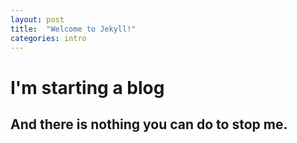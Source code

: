 ```yaml
---
layout: post
title:  "Welcome to Jekyll!"
categories: intro
---
```


# I'm starting a blog

## And there is nothing you can do to stop me.